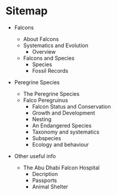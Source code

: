 # Sitemap

- Falcons
	- About Falcons
	- Systematics and Evolution
		- Overview		
	- Falcons and Species
		- Species
		- Fossil Records	
			
- Peregrine Species
	- The Peregrine Species
	- Falco Peregruinus
		- Falcon Status and 		Conservation
		- Growth and Development
		- Nesting
		- An Endangered Species
		- Taxonomy and systematics
		- Subspecies
		- Ecology and behaviour

- Other useful info
	- The Abu Dhabi Falcon Hospital
		- Decription
		- Passports
		- Animal Shelter



